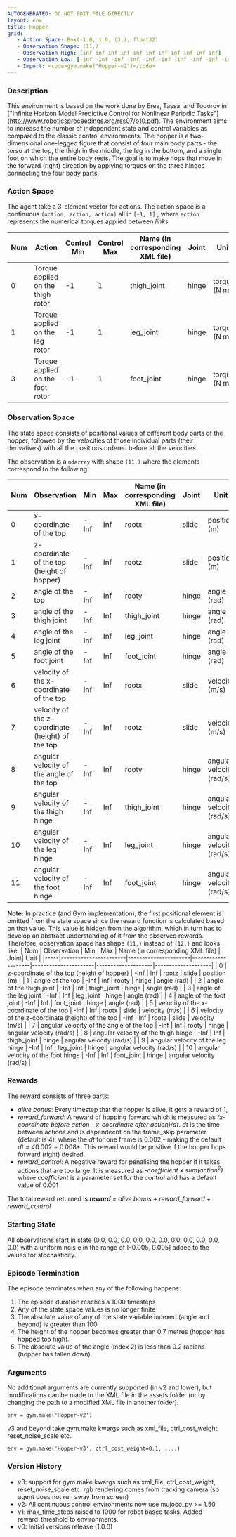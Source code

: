 ```yaml
---
AUTOGENERATED: DO NOT EDIT FILE DIRECTLY
layout: env
title: Hopper
grid:
   - Action Space: Box(-1.0, 1.0, (3,), float32)
   - Observation Shape: (11,)
   - Observation High: [inf inf inf inf inf inf inf inf inf inf inf]
   - Observation Low: [-inf -inf -inf -inf -inf -inf -inf -inf -inf -inf -inf]
   - Import: <code>gym.make("Hopper-v2")</code>
---
```

### Description

This environment is based on the work done by Erez, Tassa, and Todorov in
["Infinite Horizon Model Predictive Control for Nonlinear Periodic Tasks"]
(http://www.roboticsproceedings.org/rss07/p10.pdf). The environment aims to
increase the number of independent state and control variables as compared to
the classic control environments. The hopper is a two-dimensional
one-legged figure that consist of four main body parts - the torso at the
top, the thigh in the middle, the leg in the bottom, and a single foot on
which the entire body rests. The goal is to make hops that move in the
forward (right) direction by applying torques on the three hinges
connecting the four body parts.

### Action Space
The agent take a 3-element vector for actions.
The action space is a continuous `(action, action, action)` all in `[-1, 1]`
, where `action` represents the numerical torques applied between *links*

| Num | Action                    | Control Min | Control Max | Name (in corresponding XML file) | Joint | Unit |
|-------|----------------------|---------------|----------------|---------------------------------------|-------|------|
| 0   | Torque applied on the thigh rotor | -1 | 1 | thigh_joint  | hinge | torque (N m) |
| 1   | Torque applied on the leg rotor    | -1 | 1 | leg_joint     | hinge | torque (N m) |
| 3   | Torque applied on the foot rotor  | -1 | 1 | foot_joint    | hinge | torque (N m) |

### Observation Space

The state space consists of positional values of different body parts of the
hopper, followed by the velocities of those individual parts
(their derivatives) with all the positions ordered before all the velocities.

The observation is a `ndarray` with shape `(11,)` where the elements
correspond to the following:

| Num | Observation           | Min                  | Max                | Name (in corresponding XML file) | Joint| Unit |
|-----|-----------------------|----------------------|--------------------|----------------------|--------------------|--------------------|
| 0       | x-coordinate of the top                                    | -Inf                 | Inf                | rootx | slide | position (m) |
| 1       | z-coordinate of the top (height of hopper)       | -Inf                 | Inf                | rootz | slide | position (m) |
| 2       | angle of the top                                                | -Inf                 | Inf                | rooty | hinge | angle (rad) |
| 3       | angle of the thigh joint                                      | -Inf                 | Inf                | thigh_joint | hinge | angle (rad) |
| 4       | angle of the leg joint                                         | -Inf                 | Inf                | leg_joint | hinge | angle (rad) |
| 5       | angle of the foot joint                                        | -Inf                 | Inf                | foot_joint | hinge | angle (rad) |
| 6       | velocity of the x-coordinate of the top              | -Inf                 | Inf                | rootx | slide | velocity (m/s) |
| 7       | velocity of the z-coordinate (height) of the top | -Inf                 | Inf                | rootz | slide | velocity (m/s)  |
| 8       | angular velocity of the angle of the top            | -Inf                 | Inf                | rooty | hinge | angular velocity (rad/s) |
| 9       | angular velocity of the thigh hinge                   | -Inf                 | Inf                | thigh_joint | hinge | angular velocity (rad/s) |
| 10     | angular velocity of the leg hinge                       | -Inf                 | Inf                | leg_joint | hinge | angular velocity (rad/s) |
| 11     | angular velocity of the foot hinge                     | -Inf                 | Inf                | foot_joint | hinge | angular velocity (rad/s) |



**Note:**
In practice (and Gym implementation), the first positional element is
omitted from the state space since the reward function is calculated based
on that value. This value is hidden from the algorithm, which in turn has
to develop an abstract understanding of it from the observed rewards.
Therefore, observation space has shape `(11,)` instead of `(12,)` and looks like:
| Num | Observation           | Min                  | Max                | Name (in corresponding XML file) | Joint| Unit |
|-----|-----------------------|----------------------|--------------------|----------------------|--------------------|--------------------|
| 0       | z-coordinate of the top (height of hopper)        | -Inf                 | Inf                | rootz | slide | position (m) |
| 1       | angle of the top                                                 | -Inf                 | Inf                | rooty | hinge | angle (rad) |
| 2       | angle of the thigh joint                                       | -Inf                 | Inf                | thigh_joint | hinge | angle (rad) |
| 3       | angle of the leg joint                                          | -Inf                 | Inf                | leg_joint | hinge | angle (rad) |
| 4       | angle of the foot joint                                         | -Inf                 | Inf                | foot_joint | hinge | angle (rad) |
| 5       | velocity of the x-coordinate of the top               | -Inf                 | Inf                | rootx | slide | velocity (m/s) |
| 6       | velocity of the z-coordinate (height) of the top  | -Inf                 | Inf                | rootz | slide | velocity (m/s)  |
| 7       | angular velocity of the angle of the top              | -Inf                 | Inf                | rooty | hinge | angular velocity (rad/s) |
| 8       | angular velocity of the thigh hinge                      | -Inf                 | Inf                | thigh_joint | hinge | angular velocity (rad/s) |
| 9       | angular velocity of the leg hinge                         | -Inf                 | Inf                | leg_joint | hinge | angular velocity (rad/s) |
| 10     | angular velocity of the foot hinge                       | -Inf                 | Inf                | foot_joint | hinge | angular velocity (rad/s) |

### Rewards
The reward consists of three parts:
- *alive bonus*: Every timestep that the hopper is alive, it gets a reward of 1,
- *reward_forward*: A reward of hopping forward which is measured
as *(x-coordinate before action - x-coordinate after action)/dt*. *dt* is
the time between actions and is dependeent on the frame_skip parameter
(default is 4), where the *dt* for one frame is 0.002 - making the
default *dt = 4*0.002 = 0.008*. This reward would be positive if the hopper
hops forward (right) desired.
- *reward_control*: A negative reward for penalising the hopper if it takes
actions that are too large. It is measured as *-coefficient **x**
sum(action<sup>2</sup>)* where *coefficient* is a parameter set for the
control and has a default value of 0.001

The total reward returned is ***reward*** *=* *alive bonus + reward_forward + reward_control*

### Starting State
All observations start in state
(0.0, 0.0, 0.0, 0.0, 0.0, 0.0, 0.0, 0.0, 0.0, 0.0, 0.0) with a uniform nois
e in the range of [-0.005, 0.005] added to the values for stochasticity.

### Episode Termination
The episode terminates when any of the following happens:

1. The episode duration reaches a 1000 timesteps
2. Any of the state space values is no longer finite
3. The absolute value of any of the state variable indexed (angle and beyond) is greater than 100
4. The height of the hopper becomes greater than 0.7 metres (hopper has hopped too high).
5. The absolute value of the angle (index 2) is less than 0.2 radians (hopper has fallen down).

### Arguments

No additional arguments are currently supported (in v2 and lower), but
modifications can be made to the XML file in the assets folder
(or by changing the path to a modified XML file in another folder).

```
env = gym.make('Hopper-v2')
```

v3 and beyond take gym.make kwargs such as xml_file, ctrl_cost_weight, reset_noise_scale etc.

```
env = gym.make('Hopper-v3', ctrl_cost_weight=0.1, ....)
```

### Version History

* v3: support for gym.make kwargs such as xml_file, ctrl_cost_weight, reset_noise_scale etc. rgb rendering comes from tracking camera (so agent does not run away from screen)
* v2: All continuous control environments now use mujoco_py >= 1.50
* v1: max_time_steps raised to 1000 for robot based tasks. Added reward_threshold to environments.
* v0: Initial versions release (1.0.0)